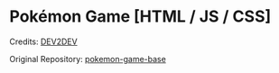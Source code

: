 # Pokémon Game [HTML / JS / CSS]

Credits: [DEV2DEV](https://github.com/DEV2DEV-BR)

Original Repository: [pokemon-game-base](https://github.com/DEV2DEV-BR/pokemon-game-base)

